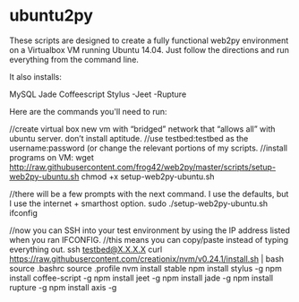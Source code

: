 # ubuntu2py

These scripts are designed to create a fully functional web2py environment on a Virtualbox VM running Ubuntu 14.04.  Just follow the directions and run everything from the command line.

It also installs:

MySQL
Jade
Coffeescript
Stylus
-Jeet
-Rupture


Here are the commands you'll need to run:

//create virtual box new vm with “bridged” network that “allows all” with ubuntu server.  don’t install aptitude.
//use testbed:testbed as the username:password (or change the relevant portions of my scripts.
//install programs on VM:
wget http://raw.githubusercontent.com/frog42/web2py/master/scripts/setup-web2py-ubuntu.sh
chmod +x setup-web2py-ubuntu.sh

//there will be a few prompts with the next command.  I use the defaults, but I use the internet + smarthost option.
sudo ./setup-web2py-ubuntu.sh
ifconfig

//now you can SSH into your test environment by using the IP address listed when you ran IFCONFIG.
//this means you can copy/paste instead of typing everything out.
ssh testbed@X.X.X.X
curl https://raw.githubusercontent.com/creationix/nvm/v0.24.1/install.sh | bash
source .bashrc
source .profile
nvm install stable
npm install stylus -g
npm install coffee-script -g
npm install jeet -g
npm install jade -g
npm install rupture -g
npm install axis -g

